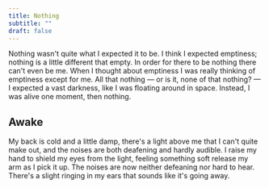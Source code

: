 ```yaml
---
title: Nothing
subtitle: ""
draft: false
---
```


Nothing wasn't quite what I expected it to be. I think I expected emptiness; nothing is a little different that empty. In order for there to be nothing there can't even be me. When I thought about emptiness I was really thinking of emptiness except for me. All that nothing — or is it, none of that nothing? — I expected a vast darkness, like I was floating around in space. Instead, I was alive one moment, then nothing.

<h2>Awake</h2>

My back is cold and a little damp, there's a light above me that I can't quite make out, and the noises are both deafening and hardly audible. I raise my hand to shield my eyes from the light, feeling something soft release my arm as I pick it up. The noises are now neither defeaning nor hard to hear. There's a slight ringing in my ears that sounds like it's going away.
